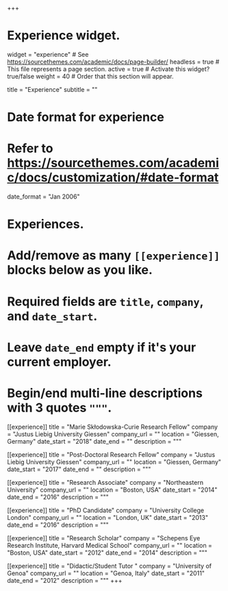 +++
# Experience widget.
widget = "experience"  # See https://sourcethemes.com/academic/docs/page-builder/
headless = true  # This file represents a page section.
active = true  # Activate this widget? true/false
weight = 40  # Order that this section will appear.

title = "Experience"
subtitle = ""

# Date format for experience
#   Refer to https://sourcethemes.com/academic/docs/customization/#date-format
date_format = "Jan 2006"

# Experiences.
#   Add/remove as many `[[experience]]` blocks below as you like.
#   Required fields are `title`, `company`, and `date_start`.
#   Leave `date_end` empty if it's your current employer.
#   Begin/end multi-line descriptions with 3 quotes `"""`.
[[experience]]
  title = "Marie Skłodowska-Curie Research Fellow"
  company = "Justus Liebig University Giessen"
  company_url = ""
  location = "Giessen, Germany"
  date_start = "2018"
  date_end = ""
  description = """

[[experience]]
  title = "Post-Doctoral Research Fellow"
  company = "Justus Liebig University Giessen"
  company_url = ""
  location = "Giessen, Germany"
  date_start = "2017"
  date_end = ""
  description = """

[[experience]]
  title = "Research Associate"
  company = "Northeastern University"
  company_url = ""
  location = "Boston, USA"
  date_start = "2014"
  date_end = "2016"
  description = """
  
[[experience]]
  title = "PhD Candidate"
  company = "University College London"
  company_url = ""
  location = "London, UK"
  date_start = "2013"
  date_end = "2016"
  description = """
  
[[experience]]
  title = "Research Scholar"
  company = "Schepens Eye Research Institute, Harvard Medical School"
  company_url = ""
  location = "Boston, USA"
  date_start = "2012"
  date_end = "2014"
  description = """
  
  [[experience]]
  title = "Didactic/Student Tutor "
  company = "University of Genoa"
  company_url = ""
  location = "Genoa, Italy"
  date_start = "2011"
  date_end = "2012"
  description = """
+++
